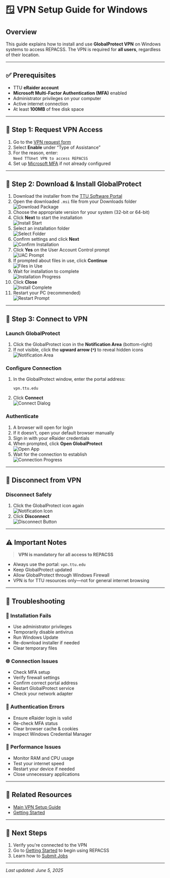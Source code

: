 # 🪟 VPN Setup Guide for Windows

## Overview

This guide explains how to install and use **GlobalProtect VPN** on Windows systems to access REPACSS. The VPN is required for **all users**, regardless of their location.

---

## ✅ Prerequisites

- TTU **eRaider account**
- **Microsoft Multi-Factor Authentication (MFA)** enabled
- Administrator privileges on your computer
- Active internet connection
- At least **100MB** of free disk space

---

## 📝 Step 1: Request VPN Access

1. Go to the [VPN request form](https://askit.ttu.edu/sp?id=sc_cat_item&sys_id=a990ee5ddbdf41144d17266e139619f8)
2. Select **Enable** under “Type of Assistance”
3. For the reason, enter:  
   `Need TTUnet VPN to access REPACSS`
4. Set up [Microsoft MFA](https://askit.ttu.edu/sp?id=sc_cat_item&sys_id=77057d80874eb5509a3a539d3fbb35ed) if not already configured

---

## 💾 Step 2: Download & Install GlobalProtect

1. Download the installer from the [TTU Software Portal](https://software.ttu.edu/)
2. Open the downloaded `.msi` file from your Downloads folder<br>
   ![Download Package](images/win/download-2.png)
3. Choose the appropriate version for your system (32-bit or 64-bit)
4. Click **Next** to start the installation  
   ![Install Start](images/win/download-3.png)
5. Select an installation folder  
   ![Select Folder](images/win/download-4.png)
6. Confirm settings and click **Next**  
   ![Confirm Installation](images/win/download-5.png)
7. Click **Yes** on the User Account Control prompt  
   ![UAC Prompt](images/win/download-6.png)
8. If prompted about files in use, click **Continue**  
   ![Files in Use](images/win/download-7.png)
9. Wait for installation to complete  
   ![Installation Progress](images/win/download-8.png)
10. Click **Close**  
   ![Install Complete](images/win/download-9.png)
11. Restart your PC (recommended)  
   ![Restart Prompt](images/win/download-10.png)

---

## 🔌 Step 3: Connect to VPN

### Launch GlobalProtect
1. Click the GlobalProtect icon in the **Notification Area** (bottom-right)
2. If not visible, click the **upward arrow (˄)** to reveal hidden icons  
   ![Notification Area](images/win/connect-2.png)

### Configure Connection
1. In the GlobalProtect window, enter the portal address:  
   ```
   vpn.ttu.edu
   ```
2. Click **Connect**  
   ![Connect Dialog](images/win/connect-3.png)

### Authenticate
1. A browser will open for login
2. If it doesn’t, open your default browser manually
3. Sign in with your eRaider credentials
4. When prompted, click **Open GlobalProtect**  
   ![Open App](images/win/connect-5.png)
5. Wait for the connection to establish  
   ![Connection Progress](images/win/connect-6.png)

---

## 🔌 Disconnect from VPN

### Disconnect Safely
1. Click the GlobalProtect icon again  
   ![Notification Icon](images/win/disconnect-1.png)
2. Click **Disconnect**  
   ![Disconnect Button](images/win/disconnect-2.png)

---

## ⚠️ Important Notes

> **VPN is mandatory for all access to REPACSS**

- Always use the portal: `vpn.ttu.edu`
- Keep GlobalProtect updated
- Allow GlobalProtect through Windows Firewall
- VPN is for TTU resources only—not for general internet browsing

---

## 🧰 Troubleshooting

### 🔧 Installation Fails
- Use administrator privileges
- Temporarily disable antivirus
- Run Windows Update
- Re-download installer if needed
- Clear temporary files

### 🌐 Connection Issues
- Check MFA setup
- Verify firewall settings
- Confirm correct portal address
- Restart GlobalProtect service
- Check your network adapter

### 🔑 Authentication Errors
- Ensure eRaider login is valid
- Re-check MFA status
- Clear browser cache & cookies
- Inspect Windows Credential Manager

### 🐢 Performance Issues
- Monitor RAM and CPU usage
- Test your internet speed
- Restart your device if needed
- Close unnecessary applications

---

## 🔗 Related Resources

- [Main VPN Setup Guide](vpn-setup.md)
- [Getting Started](../getting-started.md)

---

## 🚀 Next Steps

1. Verify you're connected to the VPN
2. Go to [Getting Started](../getting-started.md) to begin using REPACSS
3. Learn how to [Submit Jobs](../running-jobs.md)

---

_Last updated: June 5, 2025_
